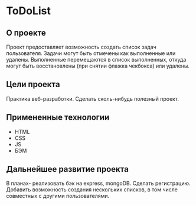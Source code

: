 # ToDoList 

## О проекте

Проект предоставляет возможность создать список задач пользователя. 
Задачи могут быть отмечены как выполненные или удалены. 
Выполненные перемещаются в список выполненных, откуда могут быть 
восстановлены (при снятии флажка чекбокса) или удалены.

## Цели проекта 

Практика веб-разработки. 
Сделать сколь-нибудь полезный проект.

## Примененные технологии

* HTML
* CSS
* JS
* БЭМ

## Дальнейшее развитие проекта 

В планах- реализовать бэк на express, mongoDB. Сделать регистрацию. 
Добавить возможность создания нескольких списков, в том числе совместных 
с другими пользователями.


